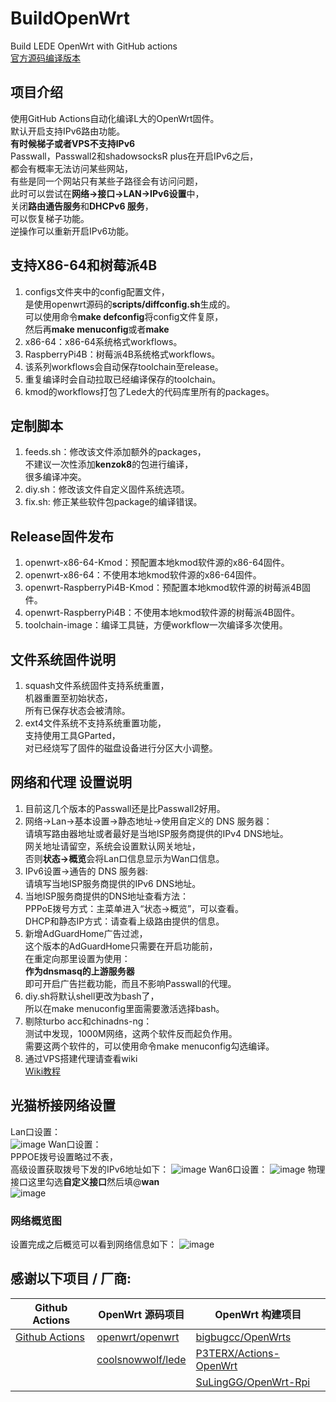 # BuildOpenWrt
Build LEDE OpenWrt with GitHub actions  
[官方源码编译版本](https://github.com/ecrasy/BuildOfficialOpenWrt)

## 项目介绍
使用GitHub Actions自动化编译L大的OpenWrt固件。  
默认开启支持IPv6路由功能。  
**有时候梯子或者VPS不支持IPv6**  
Passwall，Passwall2和shadowsocksR plus在开启IPv6之后，  
都会有概率无法访问某些网站，  
有些是同一个网站只有某些子路径会有访问问题，  
此时可以尝试在**网络->接口->LAN->IPv6设置**中，  
关闭**路由通告服务**和**DHCPv6 服务**，  
可以恢复梯子功能。  
逆操作可以重新开启IPv6功能。

## 支持X86-64和树莓派4B
1. configs文件夹中的config配置文件，  
   是使用openwrt源码的**scripts/diffconfig.sh**生成的。  
   可以使用命令**make defconfig**将config文件复原，  
   然后再**make menuconfig**或者**make**  
2. x86-64：x86-64系统格式workflows。  
3. RaspberryPi4B：树莓派4B系统格式workflows。  
4. 该系列workflows会自动保存toolchain至release。  
5. 重复编译时会自动拉取已经编译保存的toolchain。  
6. kmod的workflows打包了Lede大的代码库里所有的packages。  

## 定制脚本
1. feeds.sh：修改该文件添加额外的packages，  
   不建议一次性添加**kenzok8**的包进行编译，  
   很多编译冲突。 
2. diy.sh：修改该文件自定义固件系统选项。  
3. fix.sh: 修正某些软件包package的编译错误。  

## Release固件发布
1. openwrt-x86-64-Kmod：预配置本地kmod软件源的x86-64固件。  
2. openwrt-x86-64：不使用本地kmod软件源的x86-64固件。  
3. openwrt-RaspberryPi4B-Kmod：预配置本地kmod软件源的树莓派4B固件。  
4. openwrt-RaspberryPi4B：不使用本地kmod软件源的树莓派4B固件。  
5. toolchain-image：编译工具链，方便workflow一次编译多次使用。  

## 文件系统固件说明
1. squash文件系统固件支持系统重置，  
   机器重置至初始状态，  
   所有已保存状态会被清除。
2. ext4文件系统不支持系统重置功能，  
   支持使用工具GParted，  
   对已经烧写了固件的磁盘设备进行分区大小调整。

## 网络和代理 设置说明
1. 目前这几个版本的Passwall还是比Passwall2好用。    
2. 网络->Lan->基本设置->静态地址->使用自定义的 DNS 服务器：  
   请填写路由器地址或者最好是当地ISP服务商提供的IPv4 DNS地址。  
   网关地址请留空，系统会设置默认网关地址，  
   否则**状态->概览**会将Lan口信息显示为Wan口信息。  
3. IPv6设置->通告的 DNS 服务器:  
   请填写当地ISP服务商提供的IPv6 DNS地址。 
4. 当地ISP服务商提供的DNS地址查看方法：  
   PPPoE拨号方式：主菜单进入“状态->概览”，可以查看。  
   DHCP和静态IP方式：请查看上级路由提供的信息。  
5. 新增AdGuardHome广告过滤，  
   这个版本的AdGuardHome只需要在开启功能前，  
   在重定向那里设置为使用：  
   **作为dnsmasq的上游服务器**  
   即可开启广告拦截功能，而且不影响Passwall的代理。      
6. diy.sh将默认shell更改为bash了，  
   所以在make menuconfig里面需要激活选择bash。  
7. 剔除turbo acc和chinadns-ng：  
   测试中发现，1000M网络，这两个软件反而起负作用。  
   需要这两个软件的，可以使用命令make menuconfig勾选编译。
8. 通过VPS搭建代理请查看wiki  
   [Wiki教程](https://github.com/ecrasy/BuildOpenwrt/wiki)  
   
## 光猫桥接网络设置
Lan口设置：  
![image](https://github.com/ecrasy/BuildOpenwrt/blob/main/pics/LAN.jpg)
Wan口设置：  
PPPOE拨号设置略过不表，  
高级设置获取拨号下发的IPv6地址如下：
![image](https://github.com/ecrasy/BuildOpenwrt/blob/main/pics/WAN.jpg)
Wan6口设置：
![image](https://github.com/ecrasy/BuildOpenwrt/blob/main/pics/WAN6-1.jpg)
物理接口这里勾选**自定义接口**然后填\@**wan**  
![image](https://github.com/ecrasy/BuildOpenwrt/blob/main/pics/WAN6-2.jpg)
  
### 网络概览图
设置完成之后概览可以看到网络信息如下：
![image](https://github.com/ecrasy/BuildOpenwrt/blob/main/pics/network_info.jpg)


## 感谢以下项目 / 厂商:

| Github Actions                                        | OpenWrt 源码项目                                             | OpenWrt 构建项目                                             | 
| ----------------------------------------------------- | ------------------------------------------------------------ | ------------------------------------------------------------ | 
| [Github Actions](https://github.com/features/actions) | [openwrt/openwrt](https://github.com/openwrt/openwrt/)       | [bigbugcc/OpenWrts](https://github.com/bigbugcc/OpenWrts) | 
|                                                       | [coolsnowwolf/lede](https://github.com/coolsnowwolf/lede)    | [P3TERX/Actions-OpenWrt](https://github.com/P3TERX/Actions-OpenWrt) | 
|                                                       |                                                              | [SuLingGG/OpenWrt-Rpi](https://github.com/SuLingGG/OpenWrt-Rpi) | 

